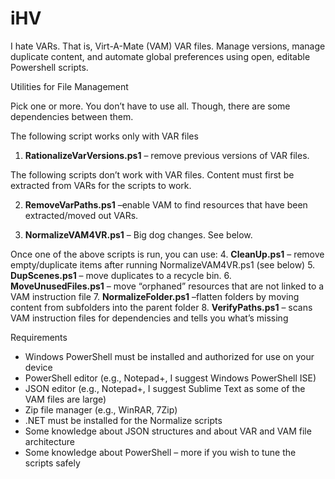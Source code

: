 # iHV
I hate VARs. That is, Virt-A-Mate (VAM) VAR files. Manage versions, manage duplicate content, and automate global preferences using open, editable Powershell scripts.

Utilities for File Management

Pick one or more. You don’t have to use all. Though, there are some dependencies between them.

The following script works only with VAR files
1.	<b>RationalizeVarVersions.ps1</b> – remove previous versions of VAR files.

The following scripts don’t work with VAR files. Content must first be extracted from VARs for the scripts to work.

2.	<b>RemoveVarPaths.ps1</b> –enable VAM to find resources that have been extracted/moved out VARs.

3.	<b>NormalizeVAM4VR.ps1</b> – Big dog changes. See below.

Once one of the above scripts is run, you can use:
4.	<b>CleanUp.ps1</b> – remove empty/duplicate items after running NormalizeVAM4VR.ps1 (see below)<tr>
5.	<b>DupScenes.ps1</b> – move duplicates to a recycle bin.
6.	<b>MoveUnusedFiles.ps1</b> – move “orphaned” resources that are not linked to a VAM instruction file
7.	<b>NormalizeFolder.ps1</b> –flatten folders by moving content from subfolders into the parent folder
8.	<b>VerifyPaths.ps1</b> – scans VAM instruction files for dependencies and tells you what’s missing

Requirements
-	Windows PowerShell must be installed and authorized for use on your device
-	PowerShell editor (e.g., Notepad+, I suggest Windows PowerShell ISE)
-	JSON editor (e.g., Notepad+, I suggest Sublime Text as some of the VAM files are large)
-	Zip file manager (e.g., WinRAR, 7Zip)
-	.NET must be installed for the Normalize scripts
-	Some knowledge about JSON structures and about VAR and VAM file architecture
-	Some knowledge about PowerShell – more if you wish to tune the scripts safely
